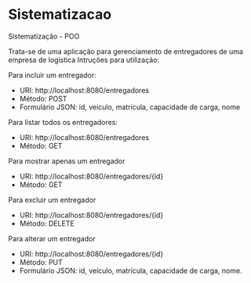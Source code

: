 # Sistematizacao
Sistematização - POO


Trata-se de uma aplicação para gerenciamento de entregadores de uma empresa de logística
Intruções para utilização:

Para incluir um entregador:
- URI: http://localhost:8080/entregadores
- Método: POST
- Formulário JSON: id, veiculo, matrícula, capacidade de carga, nome

Para listar todos os entregadores:
- URI: http://localhost:8080/entregadores
- Método: GET

Para mostrar apenas um entregador
- URI: http://localhost:8080/entregadores/{id}
- Método: GET

Para excluir um entregador
- URI: http://localhost:8080/entregadores/{id}
- Método: DELETE

Para alterar um entregador
- URI: http://localhost:8080/entregadores/{id}
- Método: PUT
- Formulário JSON: id, veículo, matrícula, capacidade de carga, nome.
